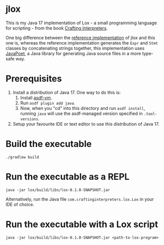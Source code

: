 # jlox

This is my Java 17 implementation of Lox - a small programming language for scripting -
from the book [Crafting Interpreters](https://www.craftinginterpreters.com/).

One big difference between the
[reference implementation](https://github.com/munificent/craftinginterpreters) of jlox
and this one is, whereas the reference implementation generates the `Expr` and `Stmt`
classes by concatenating strings together, this implementation uses
[JavaPoet](https://github.com/square/javapoet), a Java library for generating Java
source files in a more type-safe way.

# Prerequisites

1. Install a distribution of Java 17. One way to do this is:
   1. Install [asdf-vm](https://asdf-vm.com/).
   2. Run `asdf plugin add java`.
   3. Now, when you "cd" into this directory and run `asdf install`, running `java` will use the asdf-managed version specified in `.tool-versions`.
2. Setup your favourite IDE or text editor to use this distribution of Java 17.

# Build the executable

```
./gradlew build
```

# Run the executable as a REPL

```
java -jar lox/build/libs/lox-0.1.0-SNAPSHOT.jar
```

Alternatively, run the Java file `com.craftinginterpreters.lox.Lox` in your IDE of
choice.

# Run the executable with a Lox script

```
java -jar lox/build/libs/lox-0.1.0-SNAPSHOT.jar <path-to-lox-program>
```
